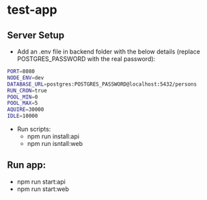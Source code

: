 # test-app

## Server Setup
- Add an .env file in backend folder with the below details (replace POSTGRES_PASSWORD with the real password):
```bash
PORT=8080
NODE_ENV=dev
DATABASE_URL=postgres:POSTGRES_PASSWORD@localhost:5432/persons
RUN_CRON=true
POOL_MIN=0
POOL_MAX=5
AQUIRE=30000
IDLE=10000
```
- Run scripts:
  - npm run install:api
  - npm run isntall:web

## Run app:
- npm run start:api
- npm run start:web
